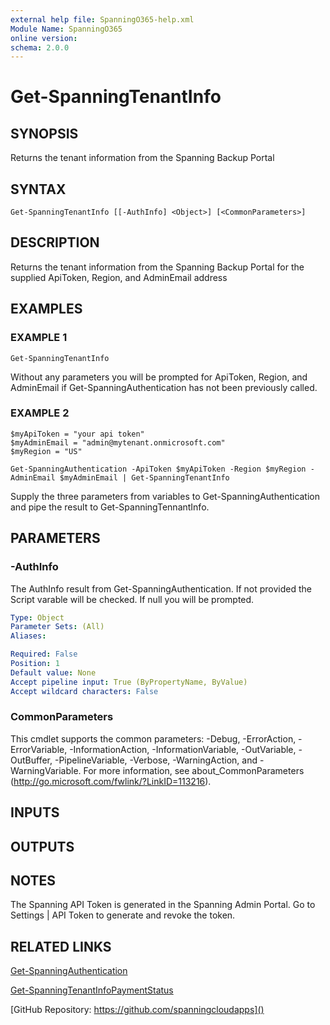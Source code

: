```yaml
---
external help file: SpanningO365-help.xml
Module Name: SpanningO365
online version:
schema: 2.0.0
---
```


# Get-SpanningTenantInfo

## SYNOPSIS
Returns the tenant information from the Spanning Backup Portal

## SYNTAX

```
Get-SpanningTenantInfo [[-AuthInfo] <Object>] [<CommonParameters>]
```

## DESCRIPTION
Returns the tenant information from the Spanning Backup Portal for the supplied ApiToken, Region, and AdminEmail address

## EXAMPLES

### EXAMPLE 1
```
Get-SpanningTenantInfo
```

Without any parameters you will be prompted for ApiToken, Region, and AdminEmail if Get-SpanningAuthentication has not been previously called.

### EXAMPLE 2
```
$myApiToken = "your api token"
$myAdminEmail = "admin@mytenant.onmicrosoft.com"
$myRegion = "US"

Get-SpanningAuthentication -ApiToken $myApiToken -Region $myRegion -AdminEmail $myAdminEmail | Get-SpanningTenantInfo
```

Supply the three parameters from variables to Get-SpanningAuthentication and pipe the result to Get-SpanningTennantInfo.

## PARAMETERS

### -AuthInfo
The AuthInfo result from Get-SpanningAuthentication.
If not provided the Script varable will be checked.
If null you will be prompted.

```yaml
Type: Object
Parameter Sets: (All)
Aliases:

Required: False
Position: 1
Default value: None
Accept pipeline input: True (ByPropertyName, ByValue)
Accept wildcard characters: False
```

### CommonParameters
This cmdlet supports the common parameters: -Debug, -ErrorAction, -ErrorVariable, -InformationAction, -InformationVariable, -OutVariable, -OutBuffer, -PipelineVariable, -Verbose, -WarningAction, and -WarningVariable. For more information, see about_CommonParameters (http://go.microsoft.com/fwlink/?LinkID=113216).

## INPUTS

## OUTPUTS

## NOTES
The Spanning API Token is generated in the Spanning Admin Portal.
Go to Settings | API Token to generate and revoke the token.

## RELATED LINKS

[Get-SpanningAuthentication]()

[Get-SpanningTenantInfoPaymentStatus]()

[GitHub Repository: https://github.com/spanningcloudapps]()

